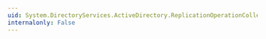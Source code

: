 ```yaml
---
uid: System.DirectoryServices.ActiveDirectory.ReplicationOperationCollection.IndexOf(System.DirectoryServices.ActiveDirectory.ReplicationOperation)
internalonly: False
---
```

